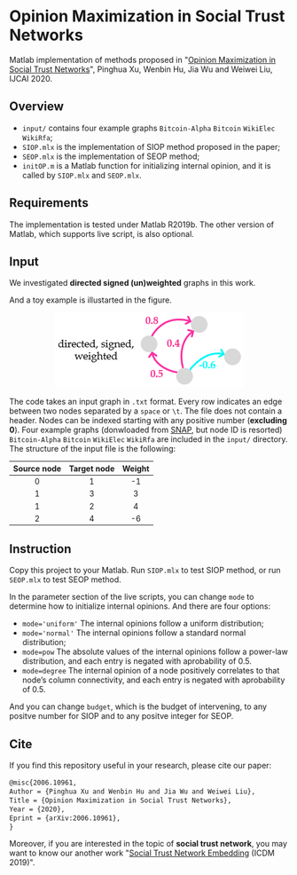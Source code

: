 # Opinion Maximization in Social Trust Networks
Matlab implementation of methods proposed in "[Opinion Maximization in Social Trust Networks](http://arxiv.org/abs/2006.10961)", Pinghua Xu, Wenbin Hu, Jia Wu and Weiwei Liu, IJCAI 2020.

## Overview
- `input/` contains four example graphs `Bitcoin-Alpha` `Bitcoin` `WikiElec` `WikiRfa`;
- `SIOP.mlx` is the implementation of SIOP method proposed in the paper;
- `SEOP.mlx` is the implementation of SEOP method;
- `initOP.m` is a Matlab function for initializing internal opinion, and it is called by `SIOP.mlx` and `SEOP.mlx`.

## Requirements
The implementation is tested under Matlab R2019b. The other version of Matlab, which supports live script, is also optional.

## Input
We investigated **directed signed (un)weighted** graphs in this work.

And a toy example is illustarted in the figure.
<div style="text-align:center"><img src ="example_graph.png" ,width=40%/></div>

The code takes an input graph in `.txt` format. Every row indicates an edge between two nodes separated by a `space` or `\t`. The file does not contain a header. Nodes can be indexed starting with any positive number (**excluding 0**). Four example graphs (donwloaded from [SNAP](http://snap.stanford.edu/data/#signnets), but node ID is resorted) `Bitcoin-Alpha` `Bitcoin` `WikiElec` `WikiRfa` are included in the `input/` directory. The structure of the input file is the following:

| Source node | Target node | Weight |
| :-----:| :----: | :----: |
| 0 | 1 | -1 |
| 1 | 3 | 3 |
| 1 | 2 | 4 |
| 2 | 4 | -6 |

## Instruction
Copy this project to your Matlab. Run `SIOP.mlx` to test SIOP method, or run `SEOP.mlx` to test SEOP method.

In the parameter section of the live scripts, you can change `mode` to determine how to initialize internal opinions. And there are four options:

- `mode='uniform'` The internal opinions follow a uniform distribution;
- `mode='normal'` The internal opinions follow a standard normal distribution;
- `mode=pow` The absolute values of the internal opinions follow a power-law distribution, and each entry is negated with aprobability of 0.5.
- `mode=degree` The internal opinion of a node positively correlates to that node’s column connectivity, and each entry is negated with aprobability of 0.5.

And you can change `budget`, which is the budget of intervening, to any positve number for SIOP and to any positve integer for SEOP.

## Cite
If you find this repository useful in your research, please cite our paper:
```
@misc{2006.10961,
Author = {Pinghua Xu and Wenbin Hu and Jia Wu and Weiwei Liu},
Title = {Opinion Maximization in Social Trust Networks},
Year = {2020},
Eprint = {arXiv:2006.10961},
}
```

Moreover, if you are interested in the topic of **social trust network**, you may want to know our another work "[Social Trust Network Embedding](https://ieeexplore.ieee.org/document/8970926) (ICDM 2019)".
